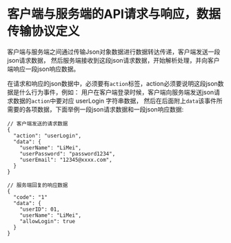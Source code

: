 # 客户端与服务端的API请求与响应，数据传输协议定义
客户端与服务端之间通过传输Json对象数据进行数据转达传递，客户端发送一段json请求数据，
然后服务端接收到这段json请求数据，开始解析处理，并向客户端响应一段json响应数据。

在请求和响应的json数据中，必须要有`action`标签，action必须要说明这段json数据是什么行为事件，例如：
用户在客户端登录时候，客户端向服务端发送json请求数据的`action`中要对应 userLogin 字符串数据，
然后在后面附上`data`该事件所需要的各项数据，下面举例一段json请求数据和一段json响应数据:
```
// 客户端发送的请求数据
{
  "action": "userLogin",
  "data": {
    "userName": "LiMei",
    "userPassword": "password1234",
    "userEmail": "12345@xxxx.com",
  }
}

// 服务端回复的响应数据
{
  "code": "1"
  "data": {
    "userID": 01,
    "userName": "LiMei",
    "allowLogin": true
  }
}
```
